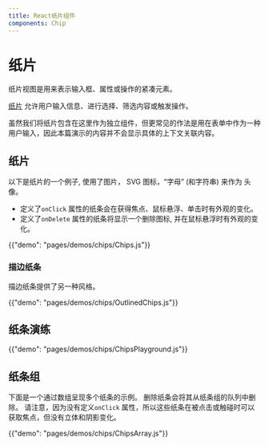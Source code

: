 ```yaml
---
title: React纸片组件
components: Chip
---
```

# 纸片

<p class="description">纸片视图是用来表示输入框、属性或操作的紧凑元素。</p>

[纸片](https://material.io/design/components/chips.html) 允许用户输入信息、进行选择、筛选内容或触发操作。

虽然我们将纸片包含在这里作为独立组件，但更常见的作法是用在表单中作为一种用户输入，因此本篇演示的内容并不会显示具体的上下文关联内容。

## 纸片

以下是纸片的一个例子, 使用了图片， SVG 图标，“字母” (和字符串) 来作为 头像。

- 定义了`onClick` 属性的纸条会在获得焦点、鼠标悬浮、单击时有外观的变化。
- 定义了`onDelete` 属性的纸条将显示一个删除图标, 并在鼠标悬浮时有外观的变化。

{{"demo": "pages/demos/chips/Chips.js"}}

### 描边纸条

描边纸条提供了另一种风格。

{{"demo": "pages/demos/chips/OutlinedChips.js"}}

## 纸条演练

{{"demo": "pages/demos/chips/ChipsPlayground.js"}}

## 纸条组

下面是一个通过数组呈现多个纸条的示例。 删除纸条会将其从纸条组的队列中删除。 请注意，因为没有定义`onClick` 属性，所以这些纸条在被点击或触碰时可以获取焦点，但没有立体和阴影变化。

{{"demo": "pages/demos/chips/ChipsArray.js"}}